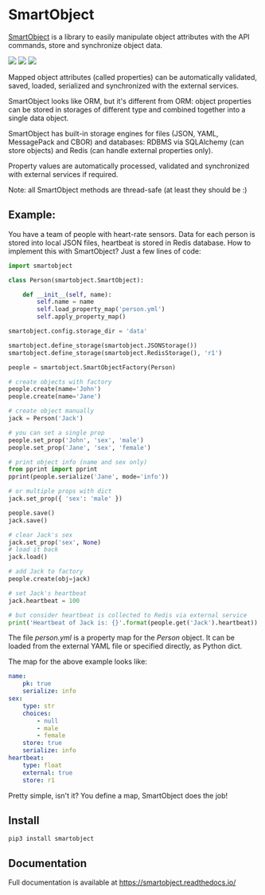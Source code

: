 # SmartObject

[SmartObject](https://github.com/alttch/smartobject) is a library to easily
manipulate object attributes with the API commands, store and synchronize
object data.

<img src="https://img.shields.io/pypi/v/smartobject.svg" /> <img src="https://img.shields.io/badge/license-MIT-green" /> <img src="https://img.shields.io/badge/python-3.6%20%7C%203.7%20%7C%203.8-blue.svg" />

Mapped object attributes (called properties) can be automatically validated,
saved, loaded, serialized and synchronized with the external services.

SmartObject looks like ORM, but it's different from ORM: object properties can
be stored in storages of different type and combined together into a single
data object.

SmartObject has built-in storage engines for files (JSON, YAML, MessagePack and
CBOR) and databases: RDBMS via SQLAlchemy (can store objects) and Redis (can
handle external properties only).

Property values are automatically processed, validated and synchronized with
external services if required.

Note: all SmartObject methods are thread-safe (at least they should be :)

## Example:

You have a team of people with heart-rate sensors. Data for each person is
stored into local JSON files, heartbeat is stored in Redis database. How to
implement this with SmartObject? Just a few lines of code:

```python
import smartobject

class Person(smartobject.SmartObject):

    def __init__(self, name):
        self.name = name
        self.load_property_map('person.yml')
        self.apply_property_map()

smartobject.config.storage_dir = 'data'

smartobject.define_storage(smartobject.JSONStorage())
smartobject.define_storage(smartobject.RedisStorage(), 'r1')

people = smartobject.SmartObjectFactory(Person)

# create objects with factory
people.create(name='John')
people.create(name='Jane')

# create object manually
jack = Person('Jack')

# you can set a single prop
people.set_prop('John', 'sex', 'male')
people.set_prop('Jane', 'sex', 'female')

# print object info (name and sex only)
from pprint import pprint
pprint(people.serialize('Jane', mode='info'))

# or multiple props with dict
jack.set_prop({ 'sex': 'male' })

people.save()
jack.save()

# clear Jack's sex
jack.set_prop('sex', None)
# load it back
jack.load()

# add Jack to factory
people.create(obj=jack)

# set Jack's heartbeat
jack.heartbeat = 100

# but consider heartbeat is collected to Redis via external service
print('Heartbeat of Jack is: {}'.format(people.get('Jack').heartbeat))

```

The file *person.yml* is a property map for the *Person* object. It can be
loaded from the external YAML file or specified directly, as Python dict.

The map for the above example looks like:

```yaml
name:
    pk: true
    serialize: info
sex:
    type: str
    choices:
        - null
        - male
        - female
    store: true
    serialize: info
heartbeat:
    type: float
    external: true
    store: r1

```

Pretty simple, isn't it? You define a map, SmartObject does the job!

## Install

```shell
pip3 install smartobject
```

## Documentation

Full documentation is available at https://smartobject.readthedocs.io/
